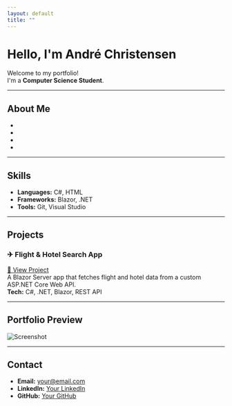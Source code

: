 ```yaml
---
layout: default
title: ""
---
```


# Hello, I'm André Christensen

Welcome to my portfolio!  
I'm a **Computer Science Student**.

---

## About Me
- 
- 
- 
- 

---

## Skills
- **Languages:** C#, HTML
- **Frameworks:** Blazor, .NET
- **Tools:** Git, Visual Studio

---

## Projects
### ✈ Flight & Hotel Search App
[🔗 View Project](https://yourusername.github.io/flight-hotel-app)  
A Blazor Server app that fetches flight and hotel data from a custom ASP.NET Core Web API.  
**Tech:** C#, .NET, Blazor, REST API

---

## Portfolio Preview
![Screenshot](images/portfolio-screenshot.png)

---

## Contact
- **Email:** your@email.com
- **LinkedIn:** [Your LinkedIn](https://linkedin.com/in/yourusername)
- **GitHub:** [Your GitHub](https://github.com/yourusername)
